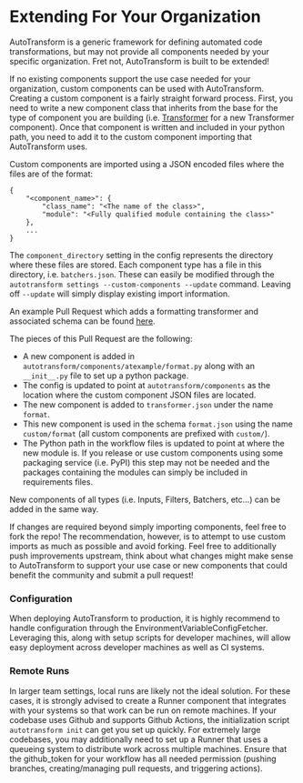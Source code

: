# **Extending For Your Organization**

AutoTransform is a generic framework for defining automated code transformations, but may not provide all components needed by your specific organization. Fret not, AutoTransform is built to be extended!

If no existing components support the use case needed for your organization, custom components can be used with AutoTransform. Creating a custom component is a fairly straight forward process. First, you need to write a new component class that inherits from the base for the type of component you are building (i.e. [Transformer](https://github.com/nathro/AutoTransform/blob/master/src/python/autotransform/transformer/base.py) for a new Transformer component). Once that component is written and included in your python path, you need to add it to the custom component importing that AutoTransform uses.

Custom components are imported using a JSON encoded files where the files are of the format:
```
{
    "<component_name>": {
        "class_name": "<The name of the class>",
        "module": "<Fully qualified module containing the class>"
    },
    ...
}
```
The `component_directory` setting in the config represents the directory where these files are stored. Each component type has a file in this directory, i.e. `batchers.json`. These can easily be modified through the `autotransform settings --custom-components --update` command. Leaving off `--update` will simply display existing import information.

An example Pull Request which adds a formatting transformer and associated schema can be found [here](https://github.com/nathro/ATTest/pull/32).

The pieces of this Pull Request are the following:
 - A new component is added in `autotransform/components/atexample/format.py` along with an `__init__.py` file to set up a python package.
 - The config is updated to point at `autotransform/components` as the location where the custom component JSON files are located.
 - The new component is added to `transformer.json` under the name `format`.
 - This new component is used in the schema `format.json` using the name `custom/format` (all custom components are prefixed with `custom/`).
 - The Python path in the workflow files is updated to point at where the new module is. If you release or use custom components using some packaging service (i.e. PyPI) this step may not be needed and the packages containing the modules can simply be included in requirements files.

New components of all types (i.e. Inputs, Filters, Batchers, etc...) can be added in the same way.

If changes are required beyond simply importing components, feel free to fork the repo! The recommendation, however, is to attempt to use custom imports as much as possible and avoid forking. Feel free to additionally push improvements upstream, think about what changes might make sense to AutoTransform to support your use case or new components that could benefit the community and submit a pull request!

### **Configuration**

When deploying AutoTransform to production, it is highly recommend to handle configuration through the EnvironmentVariableConfigFetcher. Leveraging this, along with setup scripts for developer machines, will allow easy deployment across developer machines as well as CI systems.

### **Remote Runs**

In larger team settings, local runs are likely not the ideal solution. For these cases, it is strongly advised to create a Runner component that integrates with your systems so that work can be run on remote machines. If your codebase uses Github and supports Github Actions, the initialization script `autotransform init` can get you set up quickly. For extremely large codebases, you may additionally need to set up a Runner that uses a queueing system to distribute work across multiple machines. Ensure that the github_token for your workflow has all needed permission (pushing branches, creating/managing pull requests, and triggering actions).